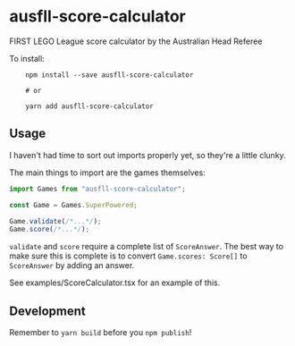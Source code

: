 # ausfll-score-calculator

FIRST LEGO League score calculator by the Australian Head Referee

To install:

```
    npm install --save ausfll-score-calculator

    # or

    yarn add ausfll-score-calculator
```

## Usage

I haven't had time to sort out imports properly yet, so they're a little clunky.

The main things to import are the games themselves:

```ts
import Games from "ausfll-score-calculator";

const Game = Games.SuperPowered;

Game.validate(/*...*/);
Game.score(/*...*/);
```

`validate` and `score` require a complete list of `ScoreAnswer`. The best way to make sure this is complete is to convert `Game.scores: Score[]` to `ScoreAnswer` by adding an answer.

See examples/ScoreCalculator.tsx for an example of this.

## Development

Remember to `yarn build` before you `npm publish`!